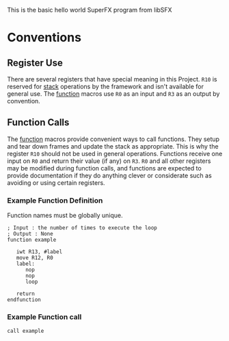 This is the basic hello world SuperFX program from libSFX

# Conventions

## Register Use

There are several registers that have special meaning in this Project. `R10` is reserved for [stack](./common/stack.sgs) operations by the framework and isn't available for general use. The [function](./common/function.sgs) macros use `R0` as an input and `R3` as an output by convention.

## Function Calls

The [function](./common/function.sgs) macros provide convenient ways to call functions. They setup and tear down frames and update the stack as appropriate. This is why the register `R10` should not be used in general operations. Functions receive one input on `R0` and return their value (if any) on `R3`. `R0` and all other registers may be modified during function calls, and functions are expected to provide documentation if they do anything clever or considerate such as avoiding or using certain registers.

### Example Function Definition

Function names must be globally unique.

```gsu
; Input : the number of times to execute the loop
; Output : None
function example
   
   iwt R13, #label
   move R12, R0
   label:
      nop
      nop
      loop

   return
endfunction
```

### Example Function call
```gsu
call example
```
